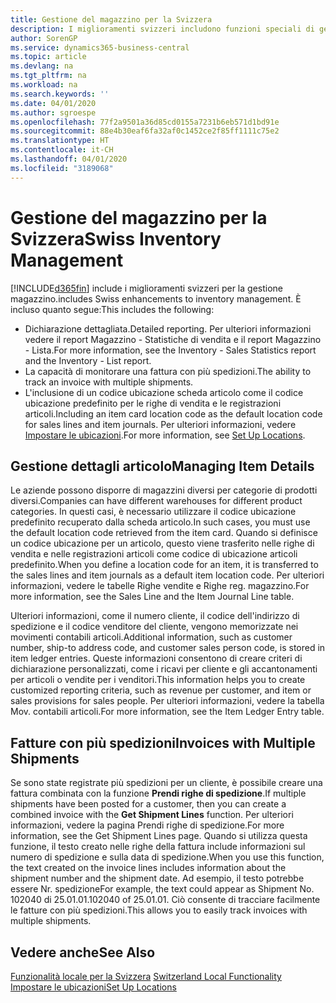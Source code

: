 ```yaml
---
title: Gestione del magazzino per la Svizzera
description: I miglioramenti svizzeri includono funzioni speciali di gestione magazzino.
author: SorenGP
ms.service: dynamics365-business-central
ms.topic: article
ms.devlang: na
ms.tgt_pltfrm: na
ms.workload: na
ms.search.keywords: ''
ms.date: 04/01/2020
ms.author: sgroespe
ms.openlocfilehash: 77f2a9501a36d85cd0155a7231b6eb571d1bd91e
ms.sourcegitcommit: 88e4b30eaf6fa32af0c1452ce2f85ff1111c75e2
ms.translationtype: HT
ms.contentlocale: it-CH
ms.lasthandoff: 04/01/2020
ms.locfileid: "3189068"
---
```

# <a name="swiss-inventory-management"></a><span data-ttu-id="9db88-103">Gestione del magazzino per la Svizzera</span><span class="sxs-lookup"><span data-stu-id="9db88-103">Swiss Inventory Management</span></span>
[!INCLUDE[d365fin](../../includes/d365fin_md.md)] <span data-ttu-id="9db88-104">include i miglioramenti svizzeri per la gestione magazzino.</span><span class="sxs-lookup"><span data-stu-id="9db88-104">includes Swiss enhancements to inventory management.</span></span> <span data-ttu-id="9db88-105">È incluso quanto segue:</span><span class="sxs-lookup"><span data-stu-id="9db88-105">This includes the following:</span></span>  

- <span data-ttu-id="9db88-106">Dichiarazione dettagliata.</span><span class="sxs-lookup"><span data-stu-id="9db88-106">Detailed reporting.</span></span>  <span data-ttu-id="9db88-107">Per ulteriori informazioni vedere il report Magazzino - Statistiche di vendita e il report Magazzino - Lista.</span><span class="sxs-lookup"><span data-stu-id="9db88-107">For more information, see the Inventory - Sales Statistics report and the Inventory - List report.</span></span>  
- <span data-ttu-id="9db88-108">La capacità di monitorare una fattura con più spedizioni.</span><span class="sxs-lookup"><span data-stu-id="9db88-108">The ability to track an invoice with multiple shipments.</span></span>  
- <span data-ttu-id="9db88-109">L'inclusione di un codice ubicazione scheda articolo come il codice ubicazione predefinito per le righe di vendita e le registrazioni articoli.</span><span class="sxs-lookup"><span data-stu-id="9db88-109">Including an item card location code as the default location code for sales lines and item journals.</span></span> <span data-ttu-id="9db88-110">Per ulteriori informazioni, vedere [Impostare le ubicazioni](../../inventory-how-setup-locations.md).</span><span class="sxs-lookup"><span data-stu-id="9db88-110">For more information, see [Set Up Locations](../../inventory-how-setup-locations.md).</span></span>

## <a name="managing-item-details"></a><span data-ttu-id="9db88-111">Gestione dettagli articolo</span><span class="sxs-lookup"><span data-stu-id="9db88-111">Managing Item Details</span></span>  
<span data-ttu-id="9db88-112">Le aziende possono disporre di magazzini diversi per categorie di prodotti diversi.</span><span class="sxs-lookup"><span data-stu-id="9db88-112">Companies can have different warehouses for different product categories.</span></span> <span data-ttu-id="9db88-113">In questi casi, è necessario utilizzare il codice ubicazione predefinito recuperato dalla scheda articolo.</span><span class="sxs-lookup"><span data-stu-id="9db88-113">In such cases, you must use the default location code retrieved from the item card.</span></span> <span data-ttu-id="9db88-114">Quando si definisce un codice ubicazione per un articolo, questo viene trasferito nelle righe di vendita e nelle registrazioni articoli come codice di ubicazione articoli predefinito.</span><span class="sxs-lookup"><span data-stu-id="9db88-114">When you define a location code for an item, it is transferred to the sales lines and item journals as a default item location code.</span></span> <span data-ttu-id="9db88-115">Per ulteriori informazioni, vedere le tabelle Righe vendite e Righe reg. magazzino.</span><span class="sxs-lookup"><span data-stu-id="9db88-115">For more information, see the Sales Line and the Item Journal Line table.</span></span>  

<span data-ttu-id="9db88-116">Ulteriori informazioni, come il numero cliente, il codice dell'indirizzo di spedizione e il codice venditore del cliente, vengono memorizzate nei movimenti contabili articoli.</span><span class="sxs-lookup"><span data-stu-id="9db88-116">Additional information, such as customer number, ship-to address code, and customer sales person code, is stored in item ledger entries.</span></span> <span data-ttu-id="9db88-117">Queste informazioni consentono di creare criteri di dichiarazione personalizzati, come i ricavi per cliente e gli accantonamenti per articoli o vendite per i venditori.</span><span class="sxs-lookup"><span data-stu-id="9db88-117">This information helps you to create customized reporting criteria, such as revenue per customer, and item or sales provisions for sales people.</span></span> <span data-ttu-id="9db88-118">Per ulteriori informazioni, vedere la tabella Mov. contabili articoli.</span><span class="sxs-lookup"><span data-stu-id="9db88-118">For more information, see the Item Ledger Entry table.</span></span>  

## <a name="invoices-with-multiple-shipments"></a><span data-ttu-id="9db88-119">Fatture con più spedizioni</span><span class="sxs-lookup"><span data-stu-id="9db88-119">Invoices with Multiple Shipments</span></span>  
<span data-ttu-id="9db88-120">Se sono state registrate più spedizioni per un cliente, è possibile creare una fattura combinata con la funzione **Prendi righe di spedizione**.</span><span class="sxs-lookup"><span data-stu-id="9db88-120">If multiple shipments have been posted for a customer, then you can create a combined invoice with the **Get Shipment Lines** function.</span></span> <span data-ttu-id="9db88-121">Per ulteriori informazioni, vedere la pagina Prendi righe di spedizione.</span><span class="sxs-lookup"><span data-stu-id="9db88-121">For more information, see the Get Shipment Lines page.</span></span> <span data-ttu-id="9db88-122">Quando si utilizza questa funzione, il testo creato nelle righe della fattura include informazioni sul numero di spedizione e sulla data di spedizione.</span><span class="sxs-lookup"><span data-stu-id="9db88-122">When you use this function, the text created on the invoice lines includes information about the shipment number and the shipment date.</span></span> <span data-ttu-id="9db88-123">Ad esempio, il testo potrebbe essere Nr. spedizione</span><span class="sxs-lookup"><span data-stu-id="9db88-123">For example, the text could appear as Shipment No.</span></span> <span data-ttu-id="9db88-124">102040 di 25.01.01.</span><span class="sxs-lookup"><span data-stu-id="9db88-124">102040 of 25.01.01.</span></span> <span data-ttu-id="9db88-125">Ciò consente di tracciare facilmente le fatture con più spedizioni.</span><span class="sxs-lookup"><span data-stu-id="9db88-125">This allows you to easily track invoices with multiple shipments.</span></span>  

## <a name="see-also"></a><span data-ttu-id="9db88-126">Vedere anche</span><span class="sxs-lookup"><span data-stu-id="9db88-126">See Also</span></span>  
 <span data-ttu-id="9db88-127">[Funzionalità locale per la Svizzera](switzerland-local-functionality.md) </span><span class="sxs-lookup"><span data-stu-id="9db88-127">[Switzerland Local Functionality](switzerland-local-functionality.md) </span></span>  
 [<span data-ttu-id="9db88-128">Impostare le ubicazioni</span><span class="sxs-lookup"><span data-stu-id="9db88-128">Set Up Locations</span></span>](../../inventory-how-setup-locations.md)
